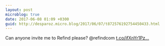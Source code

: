 ```yaml
---
layout: post
microblog: true
date: 2017-06-08 01:09 +0300
guid: http://desparoz.micro.blog/2017/06/07/t872576192754450433.html
---
```

Can anyone invite me to Refind please? @refindcom [t.co/ifXnYr1Pz...](https://t.co/ifXnYr1Pzz)
